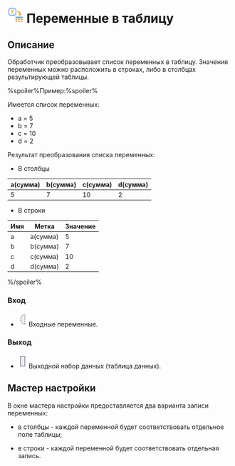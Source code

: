 # ![ ](../../media/app/icons/component-18/component-default-41.svg) Переменные в таблицу

## Описание

Обработчик преобразовывает список переменных в таблицу. Значения переменных можно расположить в строках, либо в столбцах результирующей таблицы.

%spoiler%Пример:%spoiler%

Имеется список переменных:

* a = 5
* b = 7
* c = 10
* d = 2

Результат преобразования списка переменных:

* В столбцы

| a(сумма) | b(сумма) | c(сумма) | d(сумма) |
| ---------- | ---------- | ---------- | ---------- |
| 5 | 7 | 10 | 2 |

* В строки

| Имя | Метка | Значение |
| ---------- | ---------- | ---------- |
| a | a(сумма) | 5 |
| b | b(сумма) | 7 |
| c | c(сумма) | 10 |
| d | d(сумма) | 2 |

%/spoiler%

### Вход

* ![](../../media/app/icons/ports/optional-input-variable-inactive.svg) Входные переменные.

### Выход

* ![](../../media/app/icons/ports/table-inactive.svg) Выходной набор данных (таблица данных).

## Мастер настройки

В окне мастера настройки предоставляется два варианта записи переменных:

* в столбцы - каждой переменной будет соответствовать отдельное поле таблицы;

* в строки - каждой переменной будет соответствовать отдельная запись.
